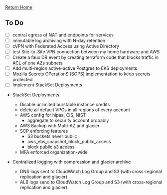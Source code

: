 [Return Home](../README.md#documentation)

## To Do
- [ ] central egress of NAT and endpoints for services
- [ ] immutable log archiving with N-day retention
- [ ] cVPN with Federated Access using Active Directory
- [ ] test Site-to-Site VPN connection between my home hardware and AWS
- [ ] Create a faux DR event by creating terraform code that blocks traffic in ACL of one AZs subnets
- [ ] Add multi-region active-active Postgres to EKS deployments
- [ ] Mozilla Secrets OPerationS (SOPS) implementation to keep secrets protected
- [ ] Implement StackSet Deployments

- StackSet Deployments
   - Disable unlimited burstable instance credits
   - delete all default VPCs in all regions of every account
   - AWS config for hipaa, CIS, NIST
      - aggregate to security account probably
   - AWS Backup with Multi-AZ and glacier
   - SCP enforcing features
      - S3 buckets never public
      - aws_ebs_snapshot_block_public_access
      - block public s3 access
   - MFA enforced organization-wide

- Centralized logging with compression and glacier archive
   - DNS logs sent to CloudWatch Log Group and S3 (with cross-regional replication and glacier)
   - ALB logs send to CloudWatch Log Group and S3 (with cross-regional replication and glacier)
